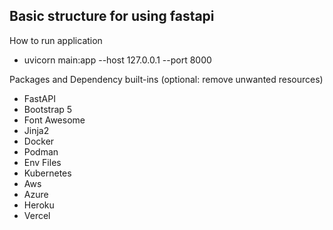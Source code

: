 ## Basic structure for using fastapi

How to run application
- uvicorn main:app --host 127.0.0.1 --port 8000

Packages and Dependency built-ins (optional: remove unwanted resources)
- FastAPI
- Bootstrap 5
- Font Awesome
- Jinja2
- Docker
- Podman
- Env Files
- Kubernetes
- Aws
- Azure
- Heroku
- Vercel
